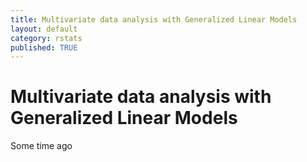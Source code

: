 ```yaml
---
title: Multivariate data analysis with Generalized Linear Models
layout: default
category: rstats
published: TRUE
---
```


# Multivariate data analysis with Generalized Linear Models    

Some time ago
